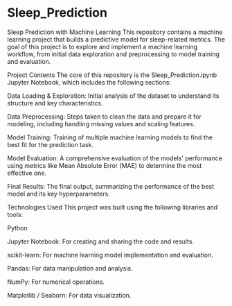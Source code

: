 # Sleep_Prediction
Sleep Prediction with Machine Learning
This repository contains a machine learning project that builds a predictive model for sleep-related metrics. The goal of this project is to explore and implement a machine learning workflow, from initial data exploration and preprocessing to model training and evaluation.

Project Contents
The core of this repository is the Sleep_Prediction.ipynb Jupyter Notebook, which includes the following sections:

Data Loading & Exploration: Initial analysis of the dataset to understand its structure and key characteristics.

Data Preprocessing: Steps taken to clean the data and prepare it for modeling, including handling missing values and scaling features.

Model Training: Training of multiple machine learning models to find the best fit for the prediction task.

Model Evaluation: A comprehensive evaluation of the models' performance using metrics like Mean Absolute Error (MAE) to determine the most effective one.

Final Results: The final output, summarizing the performance of the best model and its key hyperparameters.

Technologies Used
This project was built using the following libraries and tools:

Python

Jupyter Notebook: For creating and sharing the code and results.

scikit-learn: For machine learning model implementation and evaluation.

Pandas: For data manipulation and analysis.

NumPy: For numerical operations.

Matplotlib / Seaborn: For data visualization.
